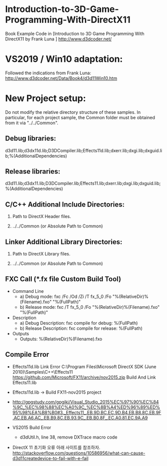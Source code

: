 Introduction-to-3D-Game-Programming-With-DirectX11
==================================================

Book Example Code in [Introduction to 3D Game Programming With DirectX11 by Frank Luna ]
http://www.d3dcoder.net/


VS2019 / Win10 adaptation:
==================

Followed the indications from Frank Luna: http://www.d3dcoder.net/Data/Book4/d3d11Win10.htm


New Project setup:
==================

Do not modify the relative directory structure of these samples.  In particular, for each 
project sample, the Common folder must be obtained from it via "../../Common".

Debug libraries:
----------------

d3d11.lib;d3dx11d.lib;D3DCompiler.lib;Effects11d.lib;dxerr.lib;dxgi.lib;dxguid.lib;%(AdditionalDependencies)

Release libraries:
------------------

d3d11.lib;d3dx11.lib;D3DCompiler.lib;Effects11.lib;dxerr.lib;dxgi.lib;dxguid.lib;%(AdditionalDependencies)

C/C++ Additional Include Directories:
-------------------------------------

1) Path to DirectX Header files.

2) ../../Common (or Absolute Path to Common)

Linker Additional Library Directories:
--------------------------------------

1) Path to DirectX Library files.

2) ../../Common (or Absolute Path to Common)

FXC Call (*.fx file Custom Build Tool)
--------
- Command Line
    - a) Debug mode:   fxc /Fc /Od /Zi /T fx_5_0 /Fo "%(RelativeDir)\%(Filename).fxo" "%(FullPath)"
    - b) Release mode: fxc /T fx_5_0 /Fo "%(RelativeDir)\%(Filename).fxo" "%(FullPath)"
- Description
    - a) Debug Description: fxc compile for debug: %(FullPath)
    - b) Release Description: fxc compile for release: %(FullPath)
- Outputs
    - Outputs: %(RelativeDir)\%(Filename).fxo


Compile Error
---------------
- Effects11d.lib Link Error
C:\Program Files\Microsoft DirectX SDK (June 2010)\Samples\C++\Effects11 
https://github.com/Microsoft/FX11/archive/nov2015.zip
Build And Link Effects11.lib 
- Effects11d.lib -> Build FX11-nov2015 project

- http://gpgstudy.com/gpgiki/Visual_Studio_2015%EC%97%90%EC%84%9C_%EC%98%88%EC%A0%9C_%EC%8B%A4%ED%96%89%ED%95%98%EA%B8%B0#3._Effects11_.EB.9D.BC.EC.9D.B4.EB.B8.8C.EB.9F.AC.EB.A6.AC_.EB.B9.8C.EB.93.9C_.EB.B0.8F_.EC.A0.81.EC.9A.A9

- VS2015 Build Error
   - d3dUtil.h, line 38, remove DXTrace macro code

- DirectX 11 초기화 오류
아래 사이트를 참조하자.
http://stackoverflow.com/questions/10586956/what-can-cause-d3d11createdevice-to-fail-with-e-fail

